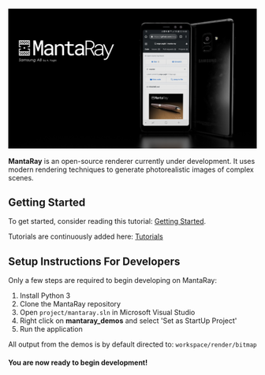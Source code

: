 ![Alt text](docs/public/banners/mantaray_banner_v3.png?raw=true)


**MantaRay** is an open-source renderer currently under development. It uses modern rendering techniques to generate photorealistic images of complex scenes.

## Getting Started

To get started, consider reading this tutorial: [Getting Started](docs/public/tutorials/1_getting_started/1_getting_started.md).

Tutorials are continuously added here: [Tutorials](docs/public/tutorials/all_tutorials.md)
 
## Setup Instructions For Developers

Only a few steps are required to begin developing on MantaRay:
1. Install Python 3
2. Clone the MantaRay repository
3. Open ```project/mantaray.sln``` in Microsoft Visual Studio
4. Right click on **mantaray_demos** and select 'Set as StartUp Project'
5. Run the application

All output from the demos is by default directed to: ```workspace/render/bitmap```

#### You are now ready to begin development!
